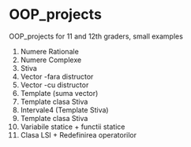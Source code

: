 # OOP_projects

OOP_projects for 11 and 12th graders, small examples

1. Numere Rationale
2. Numere Complexe
3. Stiva
4. Vector -fara distructor
5. Vector -cu distructor
6. Template (suma vector)
7. Template clasa Stiva
8. Intervale4 (Template Stiva)
9. Template clasa Stiva
10. Variabile statice + functii statice
11. Clasa LSI + Redefinirea operatorilor
